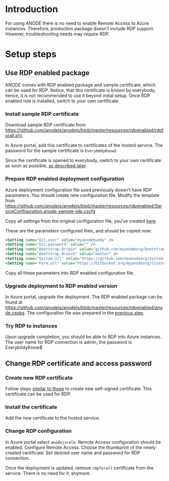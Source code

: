 # Introduction

For using ANODE there is no need to enable Remote Access to Azure instances. Therefore, production package doesn't include RDP support. However, troubleshooting needs may require RDP.

# Setup steps

## Use RDP enabled package

ANODE comes with RDP enabled package and sample certificate, which can be used for RDP. Notice, that this certificate is known by everybody, hence, it is not recommended to use it beyond initial setup. Once RDP enabled role is installed, switch to your own certificate.

### Install sample RDP certificate

Download sample RDP certificate from https://github.com/anodejs/anodejs/blob/master/resources/rdpenabled/rdpforall.pfx

In Azure portal, add this certificate to certificates of the hosted service. The password for the sample certificate is ```Everyb0dyKnow$```

Since the certificate is opened to everybody, switch to your own certificate as soon as possible, [as described later](https://github.com/anodejs/anodejs/blob/master/docs/RDP_SETUP.md#change-rdp-certificate-and-access-password).

### Prepare RDP enabled deployment configuration

Azure deployment configuration file used previously doesn't have RDP parameters. You should create new configuration file. Modify the template from https://github.com/anodejs/anodejs/blob/master/resources/rdpenabled/ServiceConfiguration.anode-sample-rdp.cscfg

Copy all settings from the original configuration file, you've created [here](https://github.com/anodejs/anodejs/blob/master/docs/SIMPLE_SETUP.md#azure-configuration).

These are the parameters configured then, and should be copied now:

```xml
<Setting name="Git.user" value="myanodebuddy" />
<Setting name="Git.password" value="" />
<Setting name="Bootstrap.Origin" value="github.com/myanodeorg/bootstrap" />
<Setting name="Bootstrap.Branch" value="master" />
<Setting name="System.url" value="https://github.com/myanodeorg/system" />
<Setting name="Farm.url" value="https://bitbucket.org/myanodeorg/cluster#farm" />
```

Copy all these parameters into RDP enabled configuration file.

### Upgrade deployment to RDP enabled version

In Azure portal, upgrade the deployment. The RDP enabled package can be found at https://github.com/anodejs/anodejs/blob/master/resources/rdpenabled/anode.cspkg. The configuraiton file was prepared in the [previous step](https://github.com/anodejs/anodejs/blob/master/docs/RDP_SETUP.md#prepare-rdp-enabled-deployment-configuration).

### Try RDP to instances

Upon upgrade completion, you should be able to RDP into Azure instances. The user name for RDP connection is admin, the password is Everyb0dyKnow$

## Change RDP certificate and access password

### Create new RDP certificate

Follow steps [similar to those](https://github.com/anodejs/anodejs/blob/master/docs/SECURITY_SETUP.md#setup-client-certificates) to create new self-signed certificate. This certificate can be used for RDP.

### Install the certificate

Add the new certificate to the hosted service.

### Change RDP configuration

In Azure portal select ```anodejsrole```. Remote Access configuration should be enabled. Configure Remote Access. Choose the thumbprint of the newly created certificate. Set desired user name and password for RDP connection.

Once the deployment is updated, remove ```rdpforall``` certificate from the service. There is no need for it, anymore.